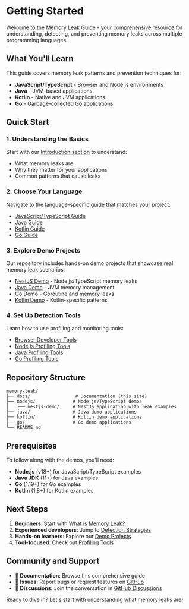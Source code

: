 # Getting Started

Welcome to the Memory Leak Guide - your comprehensive resource for understanding, detecting, and preventing memory leaks across multiple programming languages.

## What You'll Learn

This guide covers memory leak patterns and prevention techniques for:

- **JavaScript/TypeScript** - Browser and Node.js environments
- **Java** - JVM-based applications
- **Kotlin** - Native and JVM applications
- **Go** - Garbage-collected Go applications

## Quick Start

### 1. Understanding the Basics

Start with our [Introduction section](/introduction/what-is-memory-leak) to understand:
- What memory leaks are
- Why they matter for your applications
- Common patterns that cause leaks

### 2. Choose Your Language

Navigate to the language-specific guide that matches your project:

- [JavaScript/TypeScript Guide](/languages/javascript)
- [Java Guide](/languages/java)
- [Kotlin Guide](/languages/kotlin)
- [Go Guide](/languages/go)

### 3. Explore Demo Projects

Our repository includes hands-on demo projects that showcase real memory leak scenarios:

- [NestJS Demo](/demos/nestjs) - Node.js/TypeScript memory leaks
- [Java Demo](/demos/java) - JVM memory management
- [Go Demo](/demos/go) - Goroutine and memory leaks
- [Kotlin Demo](/demos/kotlin) - Kotlin-specific patterns

### 4. Set Up Detection Tools

Learn how to use profiling and monitoring tools:

- [Browser Developer Tools](/tools/browser-devtools)
- [Node.js Profiling Tools](/tools/nodejs-profiling)
- [Java Profiling Tools](/tools/java-tools)
- [Go Profiling Tools](/tools/go-tools)

## Repository Structure

```
memory-leak/
├── docs/                 # Documentation (this site)
├── nodejs/              # Node.js/TypeScript demos
│   └── nestjs-demo/     # NestJS application with leak examples
├── java/                # Java demo applications
├── kotlin/              # Kotlin demo applications
├── go/                  # Go demo applications
└── README.md
```

## Prerequisites

To follow along with the demos, you'll need:

- **Node.js** (v18+) for JavaScript/TypeScript examples
- **Java JDK** (11+) for Java examples
- **Go** (1.19+) for Go examples
- **Kotlin** (1.8+) for Kotlin examples

## Next Steps

1. **Beginners**: Start with [What is Memory Leak?](/introduction/what-is-memory-leak)
2. **Experienced developers**: Jump to [Detection Strategies](/detection/strategies)
3. **Hands-on learners**: Explore our [Demo Projects](/demos/nestjs)
4. **Tool-focused**: Check out [Profiling Tools](/detection/profiling-tools)

## Community and Support

- 📖 **Documentation**: Browse this comprehensive guide
- 🐛 **Issues**: Report bugs or request features on [GitHub](https://github.com/lamngockhuong/memory-leak/issues)
- 💬 **Discussions**: Join the conversation in [GitHub Discussions](https://github.com/lamngockhuong/memory-leak/discussions)

Ready to dive in? Let's start with understanding [what memory leaks are](/introduction/what-is-memory-leak)!

